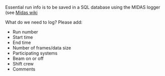 Essential run info is to be saved in a SQL database using the MIDAS logger
(see [Midas wiki](https://midas.triumf.ca/MidasWiki/index.php/Logging_to_a_mySQL_database)

What do we need to log? Please add:

*  Run number
*  Start time
*  End time
*  Number of frames/data size
*  Participating systems
*  Beam on or off
*  Shift crew
*  Comments
